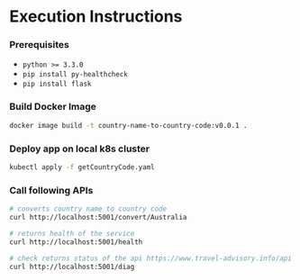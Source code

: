 # Execution Instructions

### Prerequisites

* `python >= 3.3.0`
* `pip install py-healthcheck`
* `pip install flask`

### Build Docker Image
```bash
docker image build -t country-name-to-country-code:v0.0.1 .
```

### Deploy app on local k8s cluster
```bash
kubectl apply -f getCountryCode.yaml
```

### Call following APIs
```bash
# converts country name to country code
curl http://localhost:5001/convert/Australia

# returns health of the service
curl http://localhost:5001/health

# check returns status of the api https://www.travel-advisory.info/api
curl http://localhost:5001/diag
```